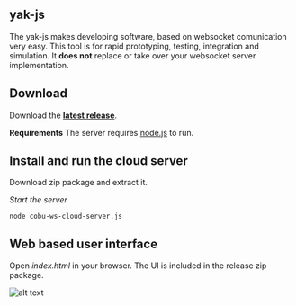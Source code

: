 ## yak-js

The yak-js makes developing software, based on websocket comunication very easy. 
This tool is for rapid prototyping, testing, integration and simulation. 
It **does not** replace or take over your websocket server implementation.  

## Download 
Download the **[latest release](https://github.com/cobuChris/yak-js/releases)**.

**Requirements**
The server requires [node.js](http://nodejs.org/) to run.

## Install and run the cloud server

Download zip package and extract it.

_Start the server_

``` node cobu-ws-cloud-server.js ```

## Web based user interface

Open _index.html_ in your browser. The UI is included in the release zip package.

![alt text](https://raw.github.com/cobuChris/cobu-ws-cloud/master/cobu-ws-cloud-ui/doc/screenshot-v0.1.0-03.png "screenshot")
